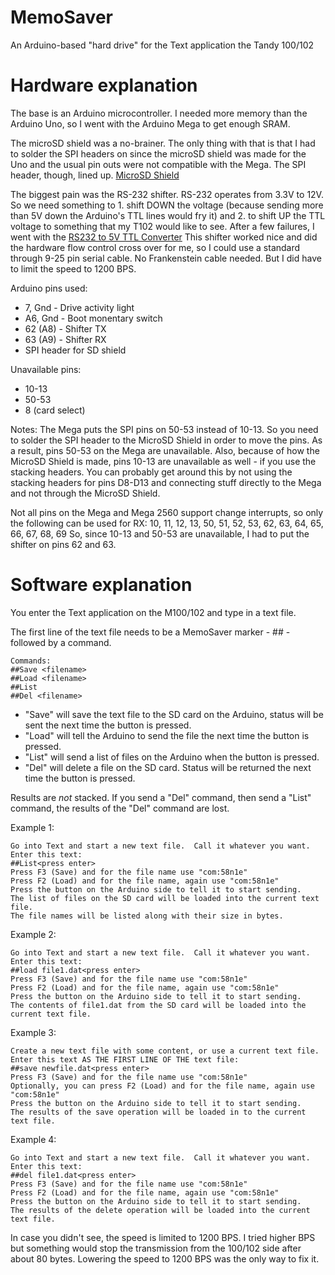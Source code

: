 ﻿# MemoSaver
An Arduino-based "hard drive" for the Text application the Tandy 100/102

# Hardware explanation

The base is an Arduino microcontroller.  I needed more memory than the Arduino Uno, so I went with the Arduino Mega to get enough SRAM.

The microSD shield was a no-brainer.  The only thing with that is that I had to solder the SPI headers on since the microSD shield was made for the Uno and the usual pin outs were not compatible with the Mega.  The SPI header, though, lined up. [MicroSD Shield](https://www.sparkfun.com/products/12761)

The biggest pain was the RS-232 shifter.  RS-232 operates from 3.3V to 12V.  So we need something to 1. shift DOWN the voltage (because sending more than 5V down the Arduino's TTL lines would fry it) and 2. to shift UP the TTL voltage to something that my T102 would like to see.  After a few failures, I went with the [RS232 to 5V TTL Converter](http://www.serialcomm.com/serial_rs232_converters/rs232_rs485_to_ttl_converters/rs232_to_5v_ttl_converter/rs232_to_5v_ttl.product_general_info.aspx)
This shifter worked nice and did the hardware flow control cross over for me, so I could use a standard through 9-25 pin serial cable.  No Frankenstein cable needed.  But I did have to limit the speed to 1200 BPS.

Arduino pins used:
* 7, Gnd - Drive activity light
* A6, Gnd - Boot monentary switch
* 62 (A8) - Shifter TX
* 63 (A9) - Shifter RX
* SPI header for SD shield

Unavailable pins:
* 10-13
* 50-53
* 8 (card select)

Notes:
The Mega puts the SPI pins on 50-53 instead of 10-13.  So you need to solder the SPI header to the MicroSD Shield in order to move the pins.  As a result, pins 50-53 on the Mega are unavailable.  Also, because of how the MicroSD Shield is made, pins 10-13 are unavailable as well - if you use the stacking headers.  You can probably get around this by not using the stacking headers for pins D8-D13 and connecting stuff directly to the Mega and not through the MicroSD Shield.

Not all pins on the Mega and Mega 2560 support change interrupts, so only the following can be used for RX:
10, 11, 12, 13, 50, 51, 52, 53, 62, 63, 64, 65, 66, 67, 68, 69
So, since 10-13 and 50-53 are unavailable, I had to put the shifter on pins 62 and 63.

# Software explanation

You enter the Text application on the M100/102 and type in a text file.

The first line of the text file needs to be a MemoSaver marker - ## - followed by a command.

~~~~
Commands:
##Save <filename>
##Load <filename>
##List
##Del <filename>
~~~~

* "Save" will save the text file to the SD card on the Arduino, status will be sent the next time the button is pressed.
* "Load" will tell the Arduino to send the file the next time the button is pressed.
* "List" will send a list of files on the Arduino when the button is pressed.
* "Del" will delete a file on the SD card.  Status will be returned the next time the button is pressed.

Results are *not* stacked.  If you send a "Del" command, then send a "List" command, the results of the "Del" command are lost.

Example 1:
~~~~
Go into Text and start a new text file.  Call it whatever you want.
Enter this text:
##List<press enter>
Press F3 (Save) and for the file name use "com:58n1e"
Press F2 (Load) and for the file name, again use "com:58n1e"
Press the button on the Arduino side to tell it to start sending.
The list of files on the SD card will be loaded into the current text file.
The file names will be listed along with their size in bytes.
~~~~

Example 2:
~~~~
Go into Text and start a new text file.  Call it whatever you want.
Enter this text:
##load file1.dat<press enter>
Press F3 (Save) and for the file name use "com:58n1e"
Press F2 (Load) and for the file name, again use "com:58n1e"
Press the button on the Arduino side to tell it to start sending.
The contents of file1.dat from the SD card will be loaded into the current text file.
~~~~

Example 3:
~~~~
Create a new text file with some content, or use a current text file.
Enter this text AS THE FIRST LINE OF THE text file:
##save newfile.dat<press enter>
Press F3 (Save) and for the file name use "com:58n1e"
Optionally, you can press F2 (Load) and for the file name, again use "com:58n1e"
Press the button on the Arduino side to tell it to start sending.
The results of the save operation will be loaded in to the current text file.
~~~~

Example 4:
~~~~
Go into Text and start a new text file.  Call it whatever you want.
Enter this text:
##del file1.dat<press enter>
Press F3 (Save) and for the file name use "com:58n1e"
Press F2 (Load) and for the file name, again use "com:58n1e"
Press the button on the Arduino side to tell it to start sending.
The results of the delete operation will be loaded into the current text file.
~~~~

In case you didn't see, the speed is limited to 1200 BPS.  I tried higher BPS but something would stop the transmission from the 100/102 side after about 80 bytes.  Lowering the speed to 1200 BPS was the only way to fix it.
